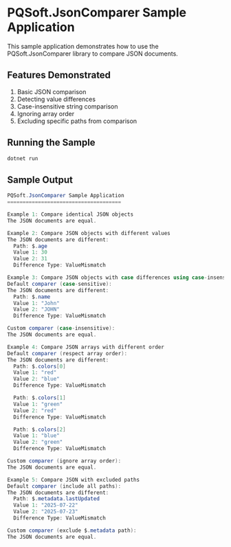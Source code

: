 # PQSoft.JsonComparer Sample Application

This sample application demonstrates how to use the PQSoft.JsonComparer library to compare JSON documents.

## Features Demonstrated

1. Basic JSON comparison
2. Detecting value differences
3. Case-insensitive string comparison
4. Ignoring array order
5. Excluding specific paths from comparison

## Running the Sample

```bash
dotnet run
```

## Sample Output

```csharp
PQSoft.JsonComparer Sample Application
=====================================

Example 1: Compare identical JSON objects
The JSON documents are equal.

Example 2: Compare JSON objects with different values
The JSON documents are different:
  Path: $.age
  Value 1: 30
  Value 2: 31
  Difference Type: ValueMismatch

Example 3: Compare JSON objects with case differences using case-insensitive comparison
Default comparer (case-sensitive):
The JSON documents are different:
  Path: $.name
  Value 1: "John"
  Value 2: "JOHN"
  Difference Type: ValueMismatch

Custom comparer (case-insensitive):
The JSON documents are equal.

Example 4: Compare JSON arrays with different order
Default comparer (respect array order):
The JSON documents are different:
  Path: $.colors[0]
  Value 1: "red"
  Value 2: "blue"
  Difference Type: ValueMismatch

  Path: $.colors[1]
  Value 1: "green"
  Value 2: "red"
  Difference Type: ValueMismatch

  Path: $.colors[2]
  Value 1: "blue"
  Value 2: "green"
  Difference Type: ValueMismatch

Custom comparer (ignore array order):
The JSON documents are equal.

Example 5: Compare JSON with excluded paths
Default comparer (include all paths):
The JSON documents are different:
  Path: $.metadata.lastUpdated
  Value 1: "2025-07-22"
  Value 2: "2025-07-23"
  Difference Type: ValueMismatch

Custom comparer (exclude $.metadata path):
The JSON documents are equal.
```
